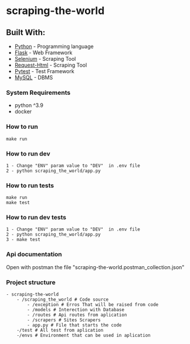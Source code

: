 # scraping-the-world

## Built With:

- [Python](https://www.python.org/) - Programming language
- [Flask](https://flask.palletsprojects.com/en/2.0.x/#) - Web Framework
- [Selenium](https://www.selenium.dev/) - Scraping Tool
- [Request-Html](https://docs.python-requests.org/projects/requests-html/en/latest/) - Scraping Tool
- [Pytest](https://docs.pytest.org/en/7.1.x/) - Test Framework
- [MySQL](https://www.mysql.com/) - DBMS


### System Requirements
- python ^3.9
- docker

### How to run
    make run

### How to run dev
    1 - Change "ENV" param value to "DEV"  in .env file
    2 - python scraping_the_world/app.py

### How to run tests
    make run
    make test

### How to run dev tests
    1 - Change "ENV" param value to "DEV"  in .env file
    2 - python scraping_the_world/app.py
    3 - make test

### Api documentation
Open with postman the file "scraping-the-world.postman_collection.json"

### Project structure
    - scraping-the-world
        - /scraping_the_world # Code source
            - /exception # Erros That will be raised from code
            - /models # Interection with Database
            - /routes # Api routes from aplication
            - /scrapers # Sites Scrapers
            - app.py # File that starts the code
        -/test # All test from aplication
        -/envs # Environment that can be used in aplication
    